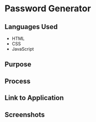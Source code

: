 # Password Generator

## Languages Used
* HTML
* CSS
* JavaScript

## Purpose

## Process

## Link to Application

## Screenshots